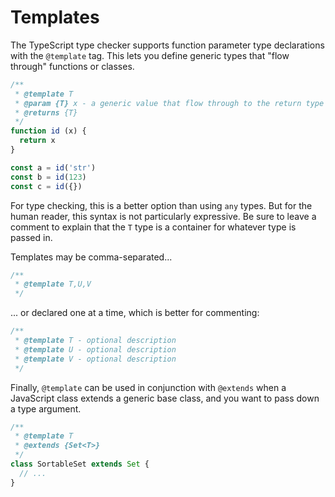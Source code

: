 # Templates

The TypeScript type checker supports function parameter type declarations with the `@template` tag. This lets you define generic types that "flow through" functions or classes.

```js
/**
 * @template T
 * @param {T} x - a generic value that flow through to the return type
 * @returns {T}
 */
function id (x) {
  return x
}

const a = id('str')
const b = id(123)
const c = id({})
```

For type checking, this is a better option than using `any` types. But for the human reader, this syntax is not particularly expressive. Be sure to leave a comment to explain that the `T` type is a container for whatever type is passed in.

Templates may be comma-separated...

```js
/**
 * @template T,U,V
 */
```

... or declared one at a time, which is better for commenting:

```js
/**
 * @template T - optional description
 * @template U - optional description
 * @template V - optional description
 */
```

Finally, `@template` can be used in conjunction with `@extends` when a JavaScript class extends a generic base class, and you want to pass down a type argument.

```js
/**
 * @template T
 * @extends {Set<T>}
 */
class SortableSet extends Set {
  // ...
}
```
